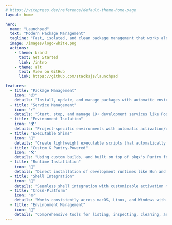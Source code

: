 ```yaml
---
# https://vitepress.dev/reference/default-theme-home-page
layout: home

hero:
  name: "Launchpad"
  text: "Modern Package Management"
  tagline: "Fast, isolated, and clean package management that works alongside your existing tools."
  image: /images/logo-white.png
  actions:
    - theme: brand
      text: Get Started
      link: /intro
    - theme: alt
      text: View on GitHub
      link: https://github.com/stacksjs/launchpad

features:
  - title: "Package Management"
    icon: "📦"
    details: "Install, update, and manage packages with automatic environment isolation. Smart update system keeps packages current while respecting version constraints."
  - title: "Service Management"
    icon: "⚡"
    details: "Start, stop, and manage 19+ development services like PostgreSQL, Redis, Kafka, Prometheus, and more. Automatic configuration, health monitoring, and cross-platform support."
  - title: "Environment Isolation"
    icon: "🌍"
    details: "Project-specific environments with automatic activation/deactivation. Each project gets its own isolated package installations and PATH management."
  - title: "Executable Shims"
    icon: "🔄"
    details: "Create lightweight executable scripts that automatically run the correct versions of your tools with full environment context."
  - title: "Custom & Pantry-Powered"
    icon: "🛠️"
    details: "Using custom builds, and built on top of pkgx's Pantry for fast package installations."
  - title: "Runtime Installation"
    icon: "🚀"
    details: "Direct installation of development runtimes like Bun and Node.js from official sources with automatic platform detection."
  - title: "Shell Integration"
    icon: "🐚"
    details: "Seamless shell integration with customizable activation messages. Install shells like Zsh with automatic PATH management."
  - title: "Cross-Platform"
    icon: "🌐"
    details: "Works consistently across macOS, Linux, and Windows with platform-specific optimizations and path handling."
  - title: "Environment Management"
    icon: "🔧"
    details: "Comprehensive tools for listing, inspecting, cleaning, and managing development environments with human-readable identifiers."
---
```


<Home />

